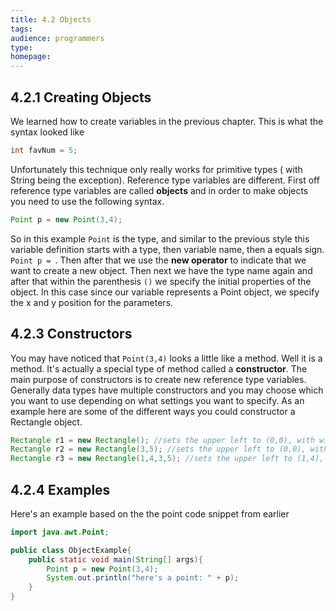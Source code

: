 ```yaml
---
title: 4.2 Objects
tags:
audience: programmers
type:
homepage:
---
```

## 4.2.1 Creating Objects

We learned how to create variables in the previous chapter. This is what the syntax looked like

~~~java
int favNum = 5;
~~~

Unfortunately this technique only really works for primitive types ( with String being the exception). Reference type variables are different. First off reference type variables are called **objects** and in order to make objects you need to use the following syntax.

~~~java
Point p = new Point(3,4);
~~~

So in this example `Point` is the type, and similar to the previous style this variable definition starts with a type, then variable name, then a equals sign. `Point p = `. Then after that we use the **new operator** to indicate that we want to create a new object. Then next we have the type name again and after that within the parenthesis `()` we specify the initial properties of the object. In this case since our variable represents a Point object, we specify the x and y position for the parameters.

## 4.2.3 Constructors

You may have noticed that `Point(3,4)` looks a little like a method. Well it is a method. It's actually a special type of method called a **constructor**. The main purpose of constructors is to create new reference type variables. Generally data types have multiple constructors and you may choose which you want to use depending on what settings you want to specify. As an example here are some of the different ways you could constructor a Rectangle object.

~~~java
Rectangle r1 = new Rectangle(); //sets the upper left to (0,0), with width 0 and height 0
Rectangle r2 = new Rectangle(3,5); //sets the upper left to (0,0), with width 3 and height 5
Rectangle r3 = new Rectangle(1,4,3,5); //sets the upper left to (1,4), with width 3 and height 5
~~~

## 4.2.4 Examples

Here's an example based on the the point code snippet from earlier

~~~java
import java.awt.Point;

public class ObjectExample{
	public static void main(String[] args){
		Point p = new Point(3,4);
		System.out.println("here's a point: " + p);
	}
}
~~~
